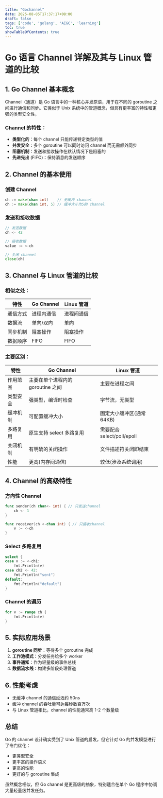 ```yaml
---
title: "Gochannel"
date: 2025-08-05T17:37:17+08:00
draft: false
tags: ['code', 'golang', 'AIGC', 'learning']
toc: true
showTableOfContents: true
---
```


# Go 语言 Channel 详解及其与 Linux 管道的比较

## 1. Go Channel 基本概念

Channel（通道）是 Go 语言中的一种核心并发原语，用于在不同的 goroutine 之间进行通信和同步。它类似于 Unix 系统中的管道概念，但具有更丰富的特性和更强的类型安全性。

### Channel 的特性：
- **类型化的**：每个 channel 只能传递特定类型的值
- **并发安全**：多个 goroutine 可以同时访问 channel 而无需额外同步
- **阻塞机制**：发送和接收操作在默认情况下是阻塞的
- **先进先出** (FIFO)：保持消息的发送顺序

## 2. Channel 的基本使用

### 创建 Channel
```go
ch := make(chan int)    // 无缓冲 channel
ch := make(chan int, 5) // 缓冲大小为5的 channel
```

### 发送和接收数据
```go
// 发送数据
ch <- 42

// 接收数据
value := <-ch

// 关闭 channel
close(ch)
```

## 3. Channel 与 Linux 管道的比较

### 相似之处：
| 特性       | Go Channel       | Linux 管道       |
|------------|------------------|------------------|
| 通信方式   | 进程内通信    | 进程间通信        |
| 数据流     | 单向/双向        | 单向              |
| 同步机制   | 阻塞操作         | 阻塞操作          |
| 数据顺序   | FIFO             | FIFO             |

### 主要区别：
| 特性               | Go Channel                          | Linux 管道                     |
|--------------------|-------------------------------------|--------------------------------|
| 作用范围           | 主要在单个进程内的 goroutine 之间   | 主要在进程之间                 |
| 类型安全           | 强类型，编译时检查                  | 字节流，无类型                 |
| 缓冲机制           | 可配置缓冲大小                      | 固定大小缓冲区(通常64KB)       |
| 多路复用           | 原生支持 select 多路复用            | 需要配合 select/poll/epoll     |
| 关闭机制           | 有明确的关闭操作                    | 文件描述符关闭即结束           |
| 性能               | 更高(内存间通信)                    | 较低(涉及系统调用)             |

## 4. Channel 的高级特性

### 方向性 Channel
```go
func sender(ch chan<- int) { // 只发送channel
    ch <- 1
}

func receiver(ch <-chan int) { // 只接收channel
    v := <-ch
}
```

### Select 多路复用
```go
select {
case v := <-ch1:
    fmt.Println(v)
case ch2 <- 42:
    fmt.Println("sent")
default:
    fmt.Println("default")
}
```

### Channel 的遍历
```go
for v := range ch {
    fmt.Println(v)
}
```

## 5. 实际应用场景

1. **goroutine 同步**：等待多个 goroutine 完成
2. **工作池模式**：分发任务给多个 worker
3. **事件通知**：作为轻量级的事件总线
4. **数据流水线**：构建多阶段处理管道

## 6. 性能考虑

- 无缓冲 channel 的通信延迟约 50ns
- 缓冲 channel 的吞吐量可达每秒数百万次
- 与 Linux 管道相比，channel 的性能通常高 1-2 个数量级

## 总结

Go 的 channel 设计确实受到了 Unix 管道的启发，但它针对 Go 的并发模型进行了专门优化：
- 更类型安全
- 更丰富的操作语义
- 更高的性能
- 更好的与 goroutine 集成

虽然概念相似，但 Go channel 是更高级的抽象，特别适合在单个 Go 程序中协调大量轻量级并发任务。